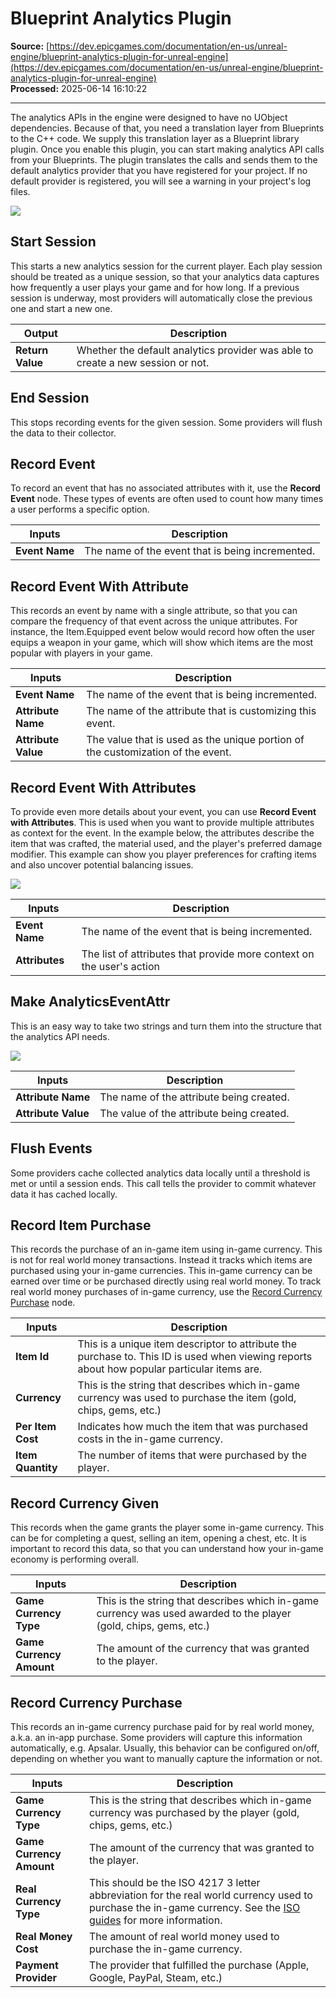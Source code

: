 # Blueprint Analytics Plugin

**Source:** [https://dev.epicgames.com/documentation/en-us/unreal-engine/blueprint-analytics-plugin-for-unreal-engine](https://dev.epicgames.com/documentation/en-us/unreal-engine/blueprint-analytics-plugin-for-unreal-engine)  
**Processed:** 2025-06-14 16:10:22

---

The analytics APIs in the engine were designed to have no UObject dependencies. Because of that, you need a translation layer from Blueprints to the C++ code. We supply this translation layer as a Blueprint library plugin. Once you enable this plugin, you can start making analytics API calls from your Blueprints. The plugin translates the calls and sends them to the default analytics provider that you have registered for your project. If no default provider is registered, you will see a warning in your project's log files.

![](https://d1iv7db44yhgxn.cloudfront.net/documentation/images/ec029b3e-4cd1-4c1d-a2db-12f85e004099/analytics_blueprint_plugin.png)

## Start Session

This starts a new analytics session for the current player. Each play session should be treated as a unique session, so that your analytics data captures how frequently a user plays your game and for how long. If a previous session is underway, most providers will automatically close the previous one and start a new one.

| Output | Description |
| --- | --- |
| **Return Value** | Whether the default analytics provider was able to create a new session or not. |

## End Session

This stops recording events for the given session. Some providers will flush the data to their collector.

## Record Event

To record an event that has no associated attributes with it, use the **Record Event** node. These types of events are often used to count how many times a user performs a specific option.

| Inputs | Description |
| --- | --- |
| **Event Name** | The name of the event that is being incremented. |

## Record Event With Attribute

This records an event by name with a single attribute, so that you can compare the frequency of that event across the unique attributes. For instance, the Item.Equipped event below would record how often the user equips a weapon in your game, which will show which items are the most popular with players in your game.

| Inputs | Description |
| --- | --- |
| **Event Name** | The name of the event that is being incremented. |
| **Attribute Name** | The name of the attribute that is customizing this event. |
| **Attribute Value** | The value that is used as the unique portion of the customization of the event. |

## Record Event With Attributes

To provide even more details about your event, you can use **Record Event with Attributes**. This is used when you want to provide multiple attributes as context for the event. In the example below, the attributes describe the item that was crafted, the material used, and the player's preferred damage modifier. This example can show you player preferences for crafting items and also uncover potential balancing issues.

![](https://d1iv7db44yhgxn.cloudfront.net/documentation/images/e2623d4f-30cf-4958-b126-0438637cea48/record_event_with_attributes.png)

| Inputs | Description |
| --- | --- |
| **Event Name** | The name of the event that is being incremented. |
| **Attributes** | The list of attributes that provide more context on the user's action |

## Make AnalyticsEventAttr

This is an easy way to take two strings and turn them into the structure that the analytics API needs.

![](https://d1iv7db44yhgxn.cloudfront.net/documentation/images/6e4fd60a-9bb9-42e2-903b-f4a6695e4ecc/make_analyticseventattr.png)

| Inputs | Description |
| --- | --- |
| **Attribute Name** | The name of the attribute being created. |
| **Attribute Value** | The value of the attribute being created. |

## Flush Events

Some providers cache collected analytics data locally until a threshold is met or until a session ends. This call tells the provider to commit whatever data it has cached locally.

## Record Item Purchase

This records the purchase of an in-game item using in-game currency. This is not for real world money transactions. Instead it tracks which items are purchased using your in-game currencies. This in-game currency can be earned over time or be purchased directly using real world money. To track real world money purchases of in-game currency, use the [Record Currency Purchase](/documentation/en-us/unreal-engine/blueprint-analytics-plugin-for-unreal-engine#recordcurrencypurchase) node.

| Inputs | Description |
| --- | --- |
| **Item Id** | This is a unique item descriptor to attribute the purchase to. This ID is used when viewing reports about how popular particular items are. |
| **Currency** | This is the string that describes which in-game currency was used to purchase the item (gold, chips, gems, etc.) |
| **Per Item Cost** | Indicates how much the item that was purchased costs in the in-game currency. |
| **Item Quantity** | The number of items that were purchased by the player. |

## Record Currency Given

This records when the game grants the player some in-game currency. This can be for completing a quest, selling an item, opening a chest, etc. It is important to record this data, so that you can understand how your in-game economy is performing overall.

| Inputs | Description |
| --- | --- |
| **Game Currency Type** | This is the string that describes which in-game currency was used awarded to the player (gold, chips, gems, etc.) |
| **Game Currency Amount** | The amount of the currency that was granted to the player. |

## Record Currency Purchase

This records an in-game currency purchase paid for by real world money, a.k.a. an in-app purchase. Some providers will capture this information automatically, e.g. Apsalar. Usually, this behavior can be configured on/off, depending on whether you want to manually capture the information or not.

| Inputs | Description |
| --- | --- |
| **Game Currency Type** | This is the string that describes which in-game currency was purchased by the player (gold, chips, gems, etc.) |
| **Game Currency Amount** | The amount of the currency that was granted to the player. |
| **Real Currency Type** | This should be the ISO 4217 3 letter abbreviation for the real world currency used to purchase the in-game currency. See the [ISO guides](http://www.iso.org/iso/home/standards/currency_codes.htm) for more information. |
| **Real Money Cost** | The amount of real world money used to purchase the in-game currency. |
| **Payment Provider** | The provider that fulfilled the purchase (Apple, Google, PayPal, Steam, etc.) |